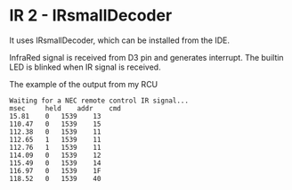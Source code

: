 # IR 2 - IRsmallDecoder

It uses IRsmallDecoder, which can be installed from the IDE.

InfraRed signal is received from D3 pin and generates interrupt. The builtin LED is blinked when IR signal is received.

The example of the output from my RCU

```
Waiting for a NEC remote control IR signal...
msec	 held 	 addr 	 cmd
15.81	 0	 1539	 13
110.47	 0	 1539	 15
112.38	 0	 1539	 11
112.65	 1	 1539	 11
112.76	 1	 1539	 11
114.09	 0	 1539	 12
115.49	 0	 1539	 14
116.97	 0	 1539	 1F
118.52	 0	 1539	 40
```

